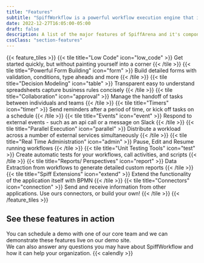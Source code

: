 ```yaml
---
title: "Features"
subtitle: "SpiffWorkflow is a powerful workflow execution engine that is rich with built in features and designed for easy extension."
date: 2022-12-27T16:05:00-05:00
draft: false
description: A list of the major features of SpiffArena and it's components. SpiffWorkflow, BPMN Diagram Editor, form editors, service connectors and more...
cssClass: "section-features"
---
```

{{< feature_tiles >}}
{{< tile title="Low Code" icon="low_code" >}}
Get started quickly, but without painting yourself into a corner
{{< /tile >}}
{{< tile title="Powerful Form Building" icon="form" >}}
Build detailed forms with validation, conditions, type aheads and more
{{< /tile >}}
{{< tile title="Decision Modeling" icon="table" >}}
Transparent easy to understand spreadsheets capture business rules concisely
{{< /tile >}}
{{< tile title="Collaboration" icon="approval" >}}
Manage the handoff of tasks between individuals and teams
{{< /tile >}}
{{< tile title="Timers" icon="timer" >}}
Send reminders after a period of time, or kick off tasks on a schedule
{{< /tile >}}
{{< tile title="Events" icon="event" >}}
Respond to external events - such as an api call or a message on Slack
{{< /tile >}}
{{< tile title="Parallel Execution" icon="parallel" >}}
Distribute a workload across a number of external services simultaneously
{{< /tile >}}
{{< tile title="Real Time Administration" icon="admin" >}}
Pause, Edit and Resume running workflows
{{< /tile >}}
{{< tile title="Unit Testing Tools" icon="test" >}}
Create automatic tests for your workflows, call activities, and scripts
{{< /tile >}}
{{< tile title="Reports/ Perspectives" icon="report" >}}
Data Extraction from workflows to generate detailed custom reports
{{< /tile >}}
{{< tile title="Spiff Extensions" icon="extend" >}}
Extend the functionality of the application itself with BPMN
{{< /tile >}}
{{< tile title="Connectors" icon="connection" >}}
Send and receive information from other applications.  Use ours connectors, or build your own!
{{< /tile >}}
{{< /feature_tiles >}}
## See these features in action
You can schedule a demo with one of our core team and we can demonstrate these features live on our demo site.  
We can also answer any questions you may have about SpiffWorkflow and how it can help your organization.
{{< calendly >}}